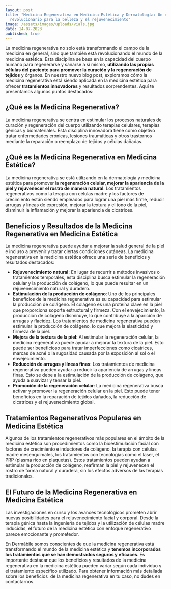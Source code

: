 ```yaml
---
layout: post
title: "Medicina Regenerativa en Medicina Estética y Dermatología: Un enfoque
  revolucionario para la belleza y el rejuvenecimiento"
image: /assets/images/uploads/vials.jpg
date: 14-07-2023
published: true
---
```

La medicina regenerativa no solo está transformando el campo de la medicina en general, sino que también está revolucionando el mundo de la medicina estética. Esta disciplina se basa en la capacidad del cuerpo humano para regenerarse y sanarse a sí mismo, **utilizando las propias células del paciente para promover la curación y la regeneración de tejidos** y órganos. En nuestro nuevo blog post, exploramos cómo la medicina regenerativa está siendo aplicada en la medicina estética para ofrecer **tratamientos innovadores** y resultados sorprendentes. Aquí te presentamos algunos puntos destacados:

## **¿Qué es la Medicina Regenerativa?**

La medicina regenerativa se centra en estimular los procesos naturales de curación y regeneración del cuerpo utilizando terapias celulares, terapias génicas y biomateriales. Esta disciplina innovadora tiene como objetivo tratar enfermedades crónicas, lesiones traumáticas y otros trastornos mediante la reparación o reemplazo de tejidos y células dañadas. 

## **¿Qué es la Medicina Regenerativa en Medicina Estética?**

La medicina regenerativa se está utilizando en la dermatología y medicina estética para promover la **regeneración celular, mejorar la apariencia de la piel y rejuvenecer el rostro de manera natural**. Los tratamientos regenerativos como la terapia con células madre y los factores de crecimiento están siendo empleados para lograr una piel más firme, reducir arrugas y líneas de expresión, mejorar la textura y el tono de la piel, disminuir la inflamación y mejorar la apariencia de cicatrices.  

## **Beneficios y Resultados de la Medicina Regenerativa en Medicina Estética**

La medicina regenerativa puede ayudar a mejorar la salud general de la piel e incluso a prevenir y tratar ciertas condiciones cutáneas. La medicina regenerativa en la medicina estética ofrece una serie de beneficios y resultados destacados:

* **Rejuvenecimiento natural:**  En lugar de recurrir a métodos invasivos o tratamientos temporales, esta disciplina busca estimular la regeneración celular y la producción de colágeno, lo que puede resultar en un rejuvenecimiento natural y duradero.
* **Estimulación de la producción de colágeno**: Uno de los principales beneficios de la medicina regenerativa es su capacidad para estimular la producción de colágeno. El colágeno es una proteína clave en la piel que proporciona soporte estructural y firmeza. Con el envejecimiento, la producción de colágeno disminuye, lo que contribuye a la aparición de arrugas y flacidez. Los tratamientos de medicina regenerativa pueden estimular la producción de colágeno, lo que mejora la elasticidad y firmeza de la piel.
* **Mejora de la textura de la piel**: Al estimular la regeneración celular, la medicina regenerativa puede ayudar a mejorar la textura de la piel. Esto puede ser beneficioso para tratar imperfecciones como cicatrices, marcas de acné o la rugosidad causada por la exposición al sol o el envejecimiento.
* **Reducción de arrugas y líneas finas**: Los tratamientos de medicina regenerativa pueden ayudar a reducir la apariencia de arrugas y líneas finas. Esto se debe a la estimulación de la producción de colágeno, que ayuda a suavizar y tensar la piel.
* **Promoción de la regeneración celular**: La medicina regenerativa busca activar y promover la regeneración celular en la piel[](https://cosmoderma.org/regenerative-medicine-in-aesthetics/). Esto puede tener beneficios en la reparación de tejidos dañados, la reducción de cicatrices y el rejuvenecimiento global.

## **Tratamientos Regenerativos Populares en Medicina Estética**

Algunos de los tratamientos regenerativos más populares en el ámbito de la medicina estética son procedimientos como  la bioestimulación facial con factores de crecimiento e inductores de colágeno, la terapia con células madre mesenquimales, los tratamientos con tecnologías como el laser, el PRP (plasma rico en plaquetas). Estos tratamientos pueden ayudan a estimular la producción de colágeno, reafirman la piel y rejuvenecen el rostro de forma natural y duradera, sin los efectos adversos de las terapias tradicionales.

## **El Futuro de la Medicina Regenerativa en Medicina Estética**

Las investigaciones en curso y los avances tecnológicos prometen abrir nuevas posibilidades para el rejuvenecimiento facial y corporal. Desde la terapia génica hasta la ingeniería de tejidos y la utilización de células madre inducidas, el futuro de la medicina estética con enfoque regenerativo parece emocionante y prometedor.

En Dermábile somos conscientes de que la medicina regenerativa está transformando el mundo de la medicina estética y **tenemos incorporados los tratamientos que se han demostrados seguros y eficaces**. Es importante destacar que los beneficios y resultados de la medicina regenerativa en la medicina estética pueden variar según cada individuo y el tratamiento específico utilizado. Para obtener información más detallada sobre los beneficios  de la medicina regenerativa en tu caso, no dudes en contactarnos.